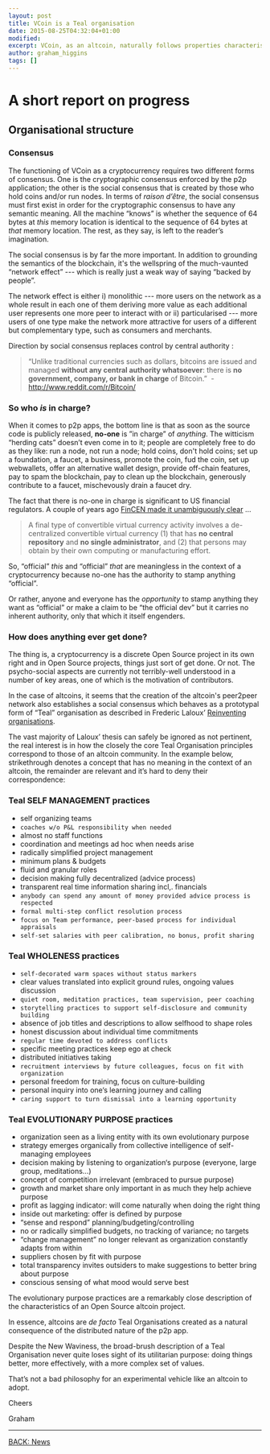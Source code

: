 ```yaml
---
layout: post
title: VCoin is a Teal organisation
date: 2015-08-25T04:32:04+01:00
modified:
excerpt: VCoin, as an altcoin, naturally follows properties characteristic of a Teal organisation. This is a Good Thing.
author: graham_higgins
tags: []
---
```


# A short report on progress

## Organisational structure

### Consensus

The functioning of VCoin as a cryptocurrency requires two different forms of consensus. One is the cryptographic consensus enforced by the p2p application; the other is the social consensus that is created by those who hold coins and/or run nodes. In terms of *raison d’être*, the social consensus must first exist in order for the cryptographic consensus to have any semantic meaning. All the machine “knows” is whether the sequence of 64 bytes at *this* memory location is identical to the sequence of 64 bytes at *that* memory location. The rest, as they say, is left to the reader’s imagination.

The social consensus is by far the more important. In addition to grounding the semantics of the blockchain, it's the wellspring of the much-vaunted “network effect” --- which is really just a weak way of saying “backed by people”.

The network effect is either i) monolithic --- more users on the network as a whole result in each one of them deriving more value as each additional user represents one more peer to interact with or ii) particularised --- more users of one type make the network more attractive for users of a different but complementary type, such as consumers and merchants.

Direction by social consensus replaces control by central authority :

> “Unlike traditional currencies such as dollars, bitcoins are issued and managed **without any central authority whatsoever**: there is **no government, company, or bank in charge** of Bitcoin.”  - http://www.reddit.com/r/Bitcoin/


### So who *is* in charge?
When it comes to p2p apps, the bottom line is that as soon as the source code is publicly released, **no-one** is ”in charge” of *anything*. The witticism “herding cats” doesn’t even come in to it; people are completely free to do as they like: run a node, not run a node; hold coins, don't hold coins; set up a foundation, a faucet, a business, promote the coin, fud the coin, set up webwallets, offer an alternative wallet design, provide off-chain features, pay to spam the blockchain, pay to clean up the blockchain, generously contribute to a faucet, mischevously drain a faucet dry.

The fact that there is no-one in charge is significant to US financial regulators. A couple of years ago [FinCEN made it unambiguously clear](http://www.fincen.gov/statutes_regs/guidance/html/FIN-2013-G001.html) ...

> A final type of convertible virtual currency activity involves a de-centralized convertible virtual currency (1) that has **no central repository** and **no single administrator**, and (2) that persons may obtain by their own computing or manufacturing effort.

So, “official” *this* and “official” *that* are meaningless in the context of a cryptocurrency because no-one has the authority to stamp anything “official”.

Or rather, anyone and everyone has the *opportunity* to stamp anything they want as “official” or make a claim to be “the official dev” but it carries no inherent authority, only that which it itself engenders.

### How does anything ever get done?
The thing is, a cryptocurrency is a discrete Open Source project in its own right and in Open Source projects, things just sort of get done. Or not. The psycho-social aspects are currently not terribly-well understood in a number of key areas, one of which is the motivation of contributors.

In the case of altcoins, it seems that the creation of the altcoin's peer2peer network also establishes a social consensus which behaves as a prototypal form of “Teal” organisation as described in Frederic Laloux’ [Reinventing organisations](http://www.reinventingorganizations.com/uploads/2/1/9/8/21988088/140305_laloux_reinventing_organizations.pdf).

The vast majority of Laloux’ thesis can safely be ignored as not pertinent, the real interest is in how the closely the core Teal Organisation principles correspond to those of an altcoin community. In the example below, strikethrough denotes a concept that has no meaning in the context of an altcoin, the remainder are relevant and it’s hard to deny their correspondence:

### Teal SELF MANAGEMENT practices

* self organizing teams
* `coaches w/o P&L responsibility when needed`
* almost no staff functions
* coordination and meetings ad hoc when needs arise
* radically simplified project management
* minimum plans & budgets
* fluid and granular roles
* decision making fully decentralized (advice process)
* transparent real time information sharing incl,. financials
* `anybody can spend any amount of money provided advice process is respected`
* `formal multi-step conflict resolution process`
* `focus on Team performance, peer-based process for individual appraisals`
* `self-set salaries with peer calibration, no bonus, profit sharing`


### Teal WHOLENESS practices

* `self-decorated warm spaces without status markers`
* clear values translated into explicit ground rules, ongoing values discussion
* `quiet room, meditation practices, team supervision, peer coaching`
* `storytelling practices to support self-disclosure and community building`
* absence of job titles and descriptions to allow selfhood to shape roles
* honest discussion about individual time commitments
* `regular time devoted to address conflicts`
* specific meeting practices keep ego at check
* distributed initiatives taking
* `recruitment interviews by future colleagues, focus on fit with organization`
* personal freedom for training, focus on culture-building
* personal inquiry into one‘s learning journey and calling
* `caring support to turn dismissal into a learning opportunity`


### Teal EVOLUTIONARY PURPOSE practices

* organization seen as a living entity with its own evolutionary purpose
* strategy emerges organically from collective intelligence of self-managing employees
* decision making by listening to organization‘s purpose (everyone, large group, meditations…)
* concept of competition irrelevant (embraced to pursue purpose)
* growth and market share only important in as much they help achieve purpose
* profit as lagging indicator: will come naturally when doing the right thing
* inside out marketing: offer is defined by purpose
* “sense and respond” planning/budgeting/controlling
* no or radically simplified budgets, no tracking of variance; no targets
* “change management” no longer relevant as organization constantly adapts from within
* suppliers chosen by fit with purpose
* total transparency invites outsiders to make suggestions to better bring about purpose
* conscious sensing of what mood would serve best


The evolutionary purpose practices are a remarkably close description of the characteristics of an Open Source altcoin project. 

In essence, altcoins are *de facto* Teal Organisations created as a natural consequence of the distributed nature of the p2p app.

Despite the New Waviness, the broad-brush description of a Teal Organisation never quite loses sight of its utilitarian purpose: doing things better, more effectively, with a more complex set of values.

That’s not a bad philosophy for an experimental vehicle like an altcoin to adopt. 

Cheers

Graham

---

<div><a markdown="0" href="{{ site.url }}/news" class="btn">BACK: News</a></div>